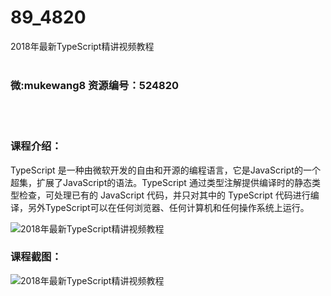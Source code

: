 # 89_4820
2018年最新TypeScript精讲视频教程
<br/></br>
<h3>微:mukewang8 资源编号：524820</h3>
<br/></br>
<h3>课程介绍：</h3>
<p><a title="查看与 TypeScript 相关的文章" target="_blank">TypeScript</a> 是一种由微软开发的自由和开源的编程语言，它是JavaScript的一个超集，扩展了JavaScript的语法。<a title="查看与 TypeScript 相关的文章" target="_blank">TypeScript</a> 通过类型注解提供编译时的静态类型检查，可处理已有的 JavaScript 代码，并只对其中的 TypeScript 代码进行编译，另外TypeScript可以在任何浏览器、任何计算机和任何操作系统上运行。</p>
<p><img src="https://www.ko996.com/wp-content/uploads/img/2019/03/4-10-300x155.png" alt="2018年最新TypeScript精讲视频教程"></p>
<h3>课程截图：</h3>
<p><img src="https://www.ko996.com/wp-content/uploads/img/2019/03/1-20.png" alt="2018年最新TypeScript精讲视频教程"></p>
